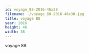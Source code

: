 ```yaml
---
id: voyage_88-2016-46x38
filename: ./voyage_88-2016-46x38.jpg
title: voyage 88
year: 2016
height: 46
width: 38
---
```


voyage 88
